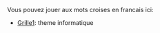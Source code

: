         
Vous pouvez jouer aux mots croises en francais ici:

- [Grille1](cw1.html): theme informatique
